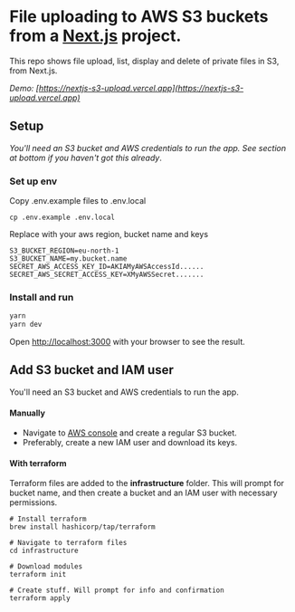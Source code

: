 # File uploading to AWS S3 buckets from a [Next.js](https://nextjs.org/) project.

This repo shows file upload, list, display and delete of private files in S3, from Next.js.  

_Demo: [https://nextjs-s3-upload.vercel.app](https://nextjs-s3-upload.vercel.app)_

## Setup

_You'll need an S3 bucket and AWS credentials to run the
app. See section at bottom if you haven't got this already_.

### Set up env
Copy .env.example files to .env.local
```
cp .env.example .env.local
```

Replace with your aws region, bucket name and keys
```
S3_BUCKET_REGION=eu-north-1
S3_BUCKET_NAME=my.bucket.name
SECRET_AWS_ACCESS_KEY_ID=AKIAMyAWSAccessId......
SECRET_AWS_SECRET_ACCESS_KEY=XMyAWSSecret.......
```

### Install and run

```bash
yarn
yarn dev
```

Open [http://localhost:3000](http://localhost:3000) with your browser to see the result.

## Add S3 bucket and IAM user

You'll need an S3 bucket and AWS credentials to run the
app.

#### Manually

- Navigate to [AWS console](https://s3.console.aws.amazon.com/) and create a regular S3 bucket.
- Preferably, create a new IAM user and download its keys.

#### With terraform

Terraform files are added to the **infrastructure** folder. This will prompt for bucket name, and then create a bucket and an IAM user with necessary permissions.

```
# Install terraform
brew install hashicorp/tap/terraform

# Navigate to terraform files
cd infrastructure

# Download modules
terraform init

# Create stuff. Will prompt for info and confirmation
terraform apply
```
